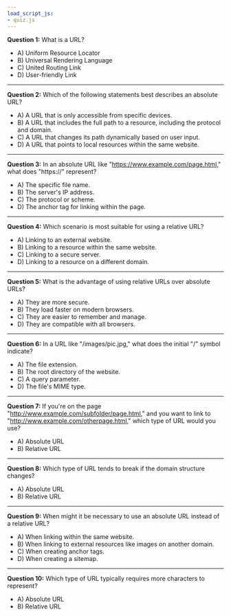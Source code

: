 ```yaml
---
load_script_js: 
- quiz.js
---
```


**Question 1:** What is a URL?
- A) Uniform Resource Locator
- B) Universal Rendering Language
- C) United Routing Link
- D) User-friendly Link

---

**Question 2:** Which of the following statements best describes an absolute URL?
- A) A URL that is only accessible from specific devices.
- B) A URL that includes the full path to a resource, including the protocol and domain.
- C) A URL that changes its path dynamically based on user input.
- D) A URL that points to local resources within the same website.

---

**Question 3:** In an absolute URL like "https://www.example.com/page.html," what does "https://" represent?
- A) The specific file name.
- B) The server's IP address.
- C) The protocol or scheme.
- D) The anchor tag for linking within the page.

---

**Question 4:** Which scenario is most suitable for using a relative URL?
- A) Linking to an external website.
- B) Linking to a resource within the same website.
- C) Linking to a secure server.
- D) Linking to a resource on a different domain.

---

**Question 5:** What is the advantage of using relative URLs over absolute URLs?
- A) They are more secure.
- B) They load faster on modern browsers.
- C) They are easier to remember and manage.
- D) They are compatible with all browsers.

---

**Question 6:** In a URL like "/images/pic.jpg," what does the initial "/" symbol indicate?
- A) The file extension.
- B) The root directory of the website.
- C) A query parameter.
- D) The file's MIME type.

---

**Question 7:** If you're on the page "http://www.example.com/subfolder/page.html," and you want to link to "http://www.example.com/otherpage.html," which type of URL would you use?
- A) Absolute URL
- B) Relative URL

---

**Question 8:** Which type of URL tends to break if the domain structure changes?
- A) Absolute URL
- B) Relative URL

---

**Question 9:** When might it be necessary to use an absolute URL instead of a relative URL?
- A) When linking within the same website.
- B) When linking to external resources like images on another domain.
- C) When creating anchor tags.
- D) When creating a sitemap.

---

**Question 10:** Which type of URL typically requires more characters to represent?
- A) Absolute URL
- B) Relative URL